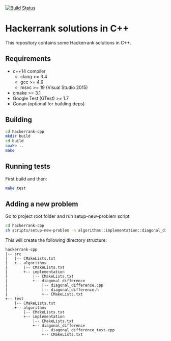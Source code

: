 [![Build Status](https://travis-ci.org/bmgandre/hackerrank-cpp.svg?branch=master)](https://travis-ci.org/bmgandre/hackerrank-cpp)

# Hackerrank solutions in C++

This repository contains some Hackerrank solutions in C++.

## Requirements
- c++14 compiler
  - clang >= 3.4
  - gcc >= 4.9
  - msvc >= 19 (Visual Studio 2015)
- cmake >= 3.1
- Google Test (GTest) >= 1.7
- Conan (optional for building deps)

## Building

``` bash
cd hackerrank-cpp
mkdir build
cd build
cmake ..
make
```

## Running tests

First build and then:

``` bash
make test
```

## Adding a new problem

Go to project root folder and run setup-new-problem script:

```bash
cd hackerrank-cpp
sh scripts/setup-new-problem -n algorithms::implementation::diagonal_difference
```

This will create the following directory structure:

```
hackerrank-cpp
|-- src
|   |-- CMakeLists.txt
|   +-- algorithms
|       |-- CMakeLists.txt
|       +-- implementation
|           |-- CMakeLists.txt
|           +-- diagonal_difference
|               |-- diagonal_difference.cpp
|               |-- diagonal_difference.h
|               +-- CMakeLists.txt
+-- test
    |-- CMakeLists.txt
    +-- algorithms
        |-- CMakeLists.txt
        +-- implementation
            |-- CMakeLists.txt
            +-- diagonal_difference
                |-- diagonal_difference_test.cpp
                +-- CMakeLists.txt
```
